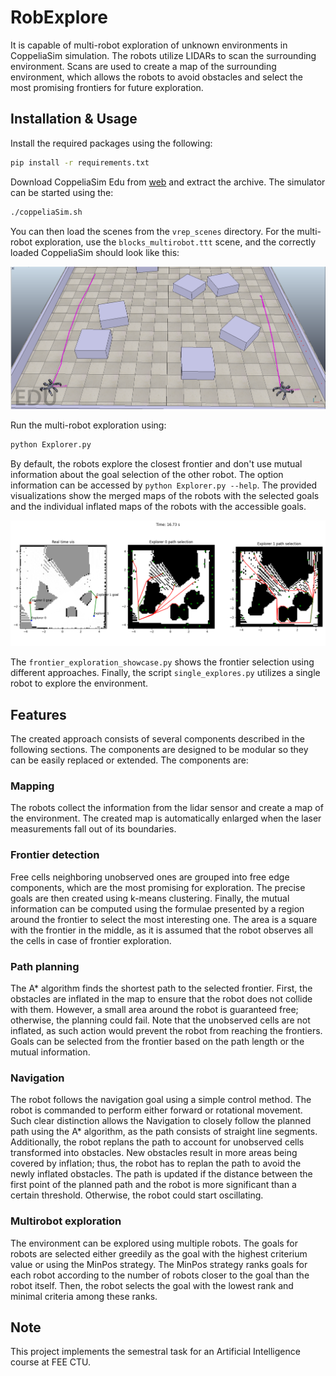 # RobExplore
It is capable of multi-robot exploration of unknown environments in CoppeliaSim simulation. The robots utilize LIDARs to scan the surrounding environment. Scans are used to create a map of the surrounding environment, which allows the robots to avoid obstacles and select the most promising frontiers for future exploration.

## Installation & Usage
Install the required packages using the following:
```bash
pip install -r requirements.txt
```
Download CoppeliaSim Edu from [web](https://www.coppeliarobotics.com/downloads) and extract the archive. The simulator can be started using the:
```bash
./coppeliaSim.sh
```
You can then load the scenes from the `vrep_scenes` directory. For the multi-robot exploration, use the `blocks_multirobot.ttt` scene, and the correctly loaded CoppeliaSim should look like this:

![CoppeliaSim](figs/coppelia-sim.png)

Run the multi-robot exploration using:
```bash
python Explorer.py
```
By default, the robots explore the closest frontier and don't use mutual information about the goal selection of the other robot. The option information can be accessed by `python Explorer.py --help`. The provided visualizations show the merged maps of the robots with the selected goals and the individual inflated maps of the robots with the accessible goals.

![Multirobot exploration](figs/exploration.png)

The `frontier_exploration_showcase.py` shows the frontier selection using different approaches. Finally, the script `single_explores.py` utilizes a single robot to explore the environment.

## Features
The created approach consists of several components described in the following sections. The components are designed to be modular so they can be easily replaced or extended. The components are:

### Mapping 
The robots collect the information from the lidar sensor and create a map of the environment. The created map is automatically enlarged when the laser measurements fall out of its boundaries.

### Frontier detection 
Free cells neighboring unobserved ones are grouped into free edge components, which are the most promising for exploration. The precise goals are then created using k-means clustering. Finally, the mutual information can be computed using the formulae presented by a region around the frontier to select the most interesting one. The area is a square with the frontier in the middle, as it is assumed that the robot observes all the cells in case of frontier exploration.

### Path planning 
The A* algorithm finds the shortest path to the selected frontier. First, the obstacles are inflated in the map to ensure that the robot does not collide with them. However, a small area around the robot is guaranteed free; otherwise, the planning could fail. Note that the unobserved cells are not inflated, as such action would prevent the robot from reaching the frontiers. Goals can be selected from the frontier based on the path length or the mutual information.

### Navigation
The robot follows the navigation goal using a simple control method. The robot is commanded to perform either forward or rotational movement. Such clear distinction allows the Navigation to closely follow the planned path using the A* algorithm, as the path consists of straight line segments. Additionally, the robot replans the path to account for unobserved cells transformed into obstacles. New obstacles result in more areas being covered by inflation; thus, the robot has to replan the path to avoid the newly inflated obstacles. The path is updated if the distance between the first point of the planned path and the robot is more significant than a certain threshold. Otherwise, the robot could start oscillating.

### Multirobot exploration 
The environment can be explored using multiple robots. The goals for robots are selected either greedily as the goal with the highest criterium value or using the MinPos strategy. The MinPos strategy ranks goals for each robot according to the number of robots closer to the goal than the robot itself. Then, the robot selects the goal with the lowest rank and minimal criteria among these ranks.

## Note
This project implements the semestral task for an Artificial Intelligence course at FEE CTU. 